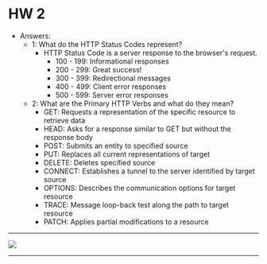 # HW 2
* Answers: 
    * 1: What do the HTTP Status Codes represent?
        * HTTP Status Code is a server response to the browser's request. 
            * 100 - 199: Informational responses 
            * 200 - 299: Great success! 
            * 300 - 399: Redirectional messages 
            * 400 - 499: Client error responses 
            * 500 - 599: Server error responses 
    * 2: What are the Primary HTTP Verbs and what do they mean?
        * GET: Requests a representation of the specific resource to retrieve data 
        * HEAD: Asks for a response similar to GET but without the response body 
        * POST: Submits an entity to specified source 
        * PUT: Replaces all current representations of target 
        * DELETE: Deletes specified source 
        * CONNECT: Establishes a tunnel to the server identified by target source 
        * OPTIONS: Describes the communication options for target resource 
        * TRACE: Message loop-back test along the path to target resource 
        * PATCH: Applies partial modifications to a resource 

--- 
![](https://media.makeameme.org/created/its-working-http.jpg)

---